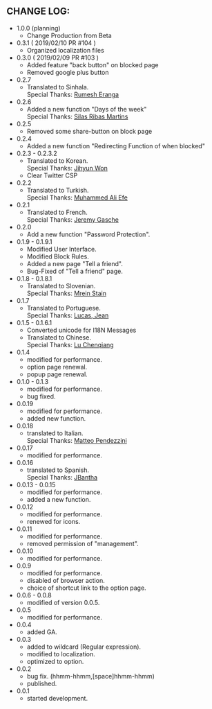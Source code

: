 CHANGE LOG:
-----------

- 1.0.0 (planning)
  - Change Production from Beta
- 0.3.1 ( 2019/02/10 PR #104 )
  - Organized localization files
- 0.3.0 ( 2019/02/09 PR #103 )
  - Added feature "back button" on blocked page
  - Removed google plus button
- 0.2.7
  - Translated to Sinhala.  
    Special Thanks: [Rumesh Eranga](https://github.com/rehrumesh)
- 0.2.6
  - Added a new function "Days of the week"  
    Special Thanks: [Silas Ribas Martins](https://github.com/silasrm)
- 0.2.5
  - Removed some share-button on block page
- 0.2.4
  - Added a new function "Redirecting Function of when blocked"
- 0.2.3 - 0.2.3.2
  - Translated to Korean.  
    Special Thanks: [Jihyun Won](https://twitter.com/WonZeeeeee)
  - Clear Twitter CSP
- 0.2.2
  - Translated to Turkish.  
    Special Thanks: [Muhammed Ali Efe](https://twitter.com/MAliEFE44)
- 0.2.1
  - Translated to French.  
    Special Thanks: [Jeremy Gasche](https://github.com/jeremygasche)
- 0.2.0
  - Add a new function "Password Protection".
- 0.1.9 - 0.1.9.1
  - Modified User Interface.
  - Modified Block Rules.
  - Added a new page "Tell a friend".
  - Bug-Fixed of "Tell a friend" page.
- 0.1.8 - 0.1.8.1
  - Translated to Slovenian.  
    Special Thanks: [Mrein Stain](https://www.facebook.com/profile.php?id=100003095811907)
- 0.1.7
  - Translated to Portuguese.  
    Special Thanks: [Lucas, Jean](https://twitter.com/aleattorium)
- 0.1.5 - 0.1.6.1
  - Converted unicode for I18N Messages
  - Translated to Chinese.  
    Special Thanks: [Lu Chenqiang](https://www.facebook.com/profile.php?id=100001646680506)
- 0.1.4
  - modified for performance.
  - option page renewal.
  - popup page renewal.
- 0.1.0 - 0.1.3
  - modified for performance.
  - bug fixed.
- 0.0.19
  - modified for performance.
  - added new function.
- 0.0.18
  - translated to Italian.  
    Special Thanks: [Matteo Pendezzini](http://www.facebook.com/matteo.pendezzini)
- 0.0.17
  - modified for performance.
- 0.0.16
  - translated to Spanish.  
    Special Thanks: [JBantha](http://twitter.com/JBantha)
- 0.0.13 - 0.0.15
  - modified for performance.
  - added a new function.
- 0.0.12
  - modified for performance.
  - renewed for icons.
- 0.0.11
  - modified for performance.
  - removed permission of "management".
- 0.0.10
  - modified for performance.
- 0.0.9
  - modified for performance.
  - disabled of browser action.
  - choice of shortcut link to the option page.
- 0.0.6 - 0.0.8
  - modified of version 0.0.5.
- 0.0.5
  - modified for performance.
- 0.0.4
  - added GA.
- 0.0.3
  - added to wildcard (Regular expression).
  - modified to localization.
  - optimized to option.
- 0.0.2
  - bug fix. (hhmm-hhmm,[space]hhmm-hhmm)
  - published.
- 0.0.1
  - started development.

